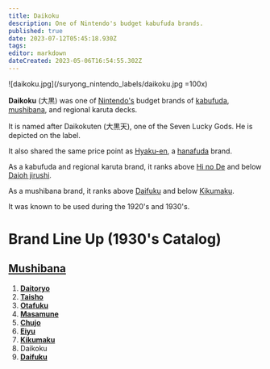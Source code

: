 ```yaml
---
title: Daikoku
description: One of Nintendo's budget kabufuda brands.
published: true
date: 2023-07-12T05:45:18.930Z
tags: 
editor: markdown
dateCreated: 2023-05-06T16:54:55.302Z
---
```


![daikoku.jpg](/suryong_nintendo_labels/daikoku.jpg =100x)

**Daikoku** (大黒) was one of [Nintendo's](/en/hanafuda/manufacturers/nintendo) budget brands of [kabufuda](/en/kabufuda), [mushibana](/en/hanafuda/patterns/mushibana), and regional karuta decks.

It is named after Daikokuten (大黒天), one of the Seven Lucky Gods. He is depicted on the label.

It also shared the same price point as [Hyaku-en](/en/hanafuda/manufacturers/nintendo/hyaku-en), a [hanafuda](/en/hanafuda) brand.

As a kabufuda and regional karuta brand, it ranks above [Hi no De](/en/hanafuda/manufacturers/nintendo/hi_no_de) and below [Daioh jirushi](/en/hanafuda/manufacturers/nintendo/daioh_jirushi).

As a mushibana brand, it ranks above [Daifuku](/en/hanafuda/manufacturers/nintendo/daifuku) and below [Kikumaku](/en/hanafuda/manufacturers/nintendo/kikumaku).

It was known to be used during the 1920's and 1930's.

# Brand Line Up (1930's Catalog)
## [Mushibana](/en/hanafuda/patterns/mushibana)
1. [**Daitoryo**](/en/hanafuda/manufacturers/nintendo/daitoryo)
2. [**Taisho**](/en/hanafuda/manufacturers/nintendo/taisho)
3. [**Otafuku**](/en/hanafuda/manufacturers/nintendo/otafuku)
4. [**Masamune**](/en/hanafuda/manufacturers/nintendo/masamune)
5. [**Chujo**](/en/hanafuda/manufacturers/nintendo/chujo)
6. [**Eiyu**](/en/hanafuda/manufacturers/nintendo/eiyu)
7. [**Kikumaku**](/en/hanafuda/manufacturers/nintendo/kikumaku)
8. Daikoku
9. [**Daifuku**](/en/hanafuda/manufacturers/nintendo/daifuku)
